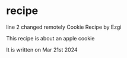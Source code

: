 # recipe
line 2 changed remotely
Cookie Recipe by Ezgi

This recipe is about an apple cookie

It is written on Mar 21st 2024
